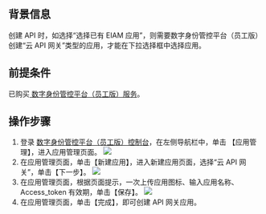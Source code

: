 ## 背景信息
创建 API 时，如选择“选择已有 EIAM 应用”，则需要数字身份管控平台（员工版）创建“云 API 网关”类型的应用，才能在下拉选择框中选择应用。

## 前提条件
已购买[  数字身份管控平台（员工版）服务](https://cloud.tencent.com/document/product/1442/56964)。

## 操作步骤
1. 登录 [数字身份管控平台（员工版）控制台](https://console.cloud.tencent.com/eiam)，在左侧导航栏中，单击 【应用管理】，进入应用管理页面。
![](https://main.qcloudimg.com/raw/d483dae8c65854f4f42100aa77469a1e.png)
2. 在应用管理页面，单击【新建应用】，进入新建应用页面，选择“云 API 网关”，单击【下一步】。
![](https://main.qcloudimg.com/raw/2cc3336dea857461fc1ead89e5035f70.png)
3. 在应用管理页面，根据页面提示，一次上传应用图标、输入应用名称、Access_token 有效期，单击【保存】。
![](https://main.qcloudimg.com/raw/ec9564e5e57d8c63548e045e11eaeefc.png)
4. 在应用管理页面，单击【完成】，即可创建 API 网关应用。
